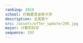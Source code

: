 ```yaml
---
ranking: 2019
school: 约翰霍普金斯大学
description: 全美第十
src: /assets/offer_update/296.jpg
major: 计算机科学
sequence: 293
---
```

